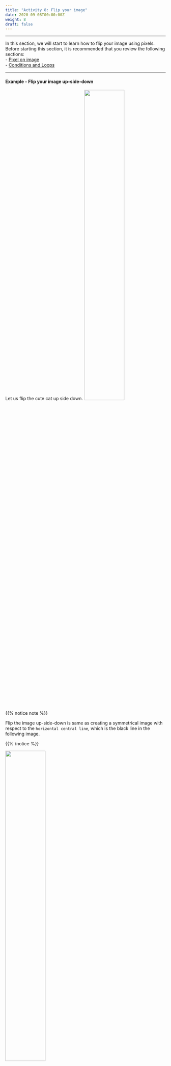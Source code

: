 ```yaml
---
title: "Activity 8: Flip your image"
date: 2020-09-08T00:00:00Z
weight: 8
draft: false
---
```


<hr/>
In this section, we will start to learn how to flip your image using pixels.
Before starting this section, it is recommended that you review the following sections:
<br/>
- <a href="../../colors_and_pixels/pixel-on-image" target="blank">Pixel on image</a>
<br/>
- <a href="../../../python-basics/conditional-statements-loops" target="blank">Conditions and Loops</a>
<br/>
<hr/>

#### Example - Flip your image up-side-down
Let us flip the cute cat up side down.
<img src="../../media/cat.png" width=50%>
{{% notice note %}}

Flip the image up-side-down is same as creating a symmetrical image with respect to the `horizontal central line`, which is the black line in the following image.

{{% /notice %}}

<img src="../../media/cathori.png" width=50%>

```python
#We need to import PIL package to manipulation with pixels.
from PIL import Image
#Open the cat image
img = Image.open("cat.png")
width=img.size[0]
height=img.size[1]
#Set up a new image with the half width and height
newimg=Image.new('RGB',(width,height) )
#Set the pixel for the new image
for i in range(width):         # For every col
    for j in range(height):    # For every row
            # Focus on how we get our heighNew.
            heightNew = height - 1 - j
            color = img.getpixel( (i, heightNew) ) #get the color from original image
            newimg.putpixel((i,j),color) # put the color into new image
newimg.save("Mycat.png")

```
Wow! This is our new cat after flipping.
<img src="../../media/flipcat.png" width=50%>
<hr/>
{{% notice note %}}

Pay attention to the how we get `heightNew`:
<br/>
`heightNew = height - 1 - j`
<br/>
This is the key point for flipping the cat up-side-down. You can draw some simple pictures by hand to visualize the code we used above.
<br/>
Remember our original code mainly is:
```python
width=img.size[0]
height=img.size[1]
for i in range(width):         # For every col
    for j in range(height):    # For every row
            # Focus on how we get our heighNew.
            heightNew = height - 1 - j
            color = img.getpixel( (i, heightNew) ) #get the color from original image
            newimg.putpixel((i,j),color)) # put the color into new image
```
<br/>
<br/>
For example, try to apply these pieces of code on the following 4x4 letter group:

<img src="../../media/table.png" width=15%>

Then create the symmetrical output with respect to horizontal central line and compare it with the previous output. Are they the same?
{{% /notice %}}

#### Challenge - Flip your cat from left to right
It's now your turn to flip your cat from left to right! Exciting！
{{% notice note %}}

Flip the image from left to right is same as creating a symmetrical image with respect to the `vertical central line`.
<br/>
Pay attention to variable wdithNew and think carefully about how to get it.

{{% /notice %}}

{{% notice warning %}}
**Be careful:** In order to see your image, please click on top left corner (which says 'Files'), and then click on the image file to see the result.
{{% /notice %}}
<iframe height="600px" width="100%" src="https://repl.it/@nuevofoundation/Python-Pixel-Activity8?lite=true" scrolling="no" frameborder="no" allowtransparency="true" allowfullscreen="true" sandbox="allow-forms allow-pointer-lock allow-popups allow-same-origin allow-scripts allow-modals"></iframe>
<br/><br/>
